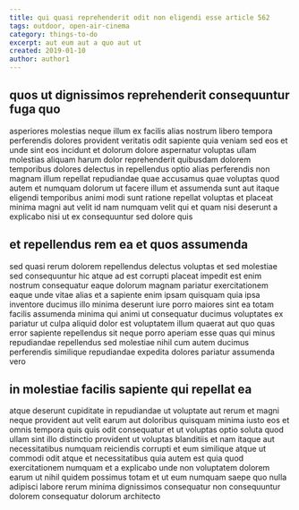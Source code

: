 ```yaml
---
title: qui quasi reprehenderit odit non eligendi esse article 562
tags: outdoor, open-air-cinema
category: things-to-do
excerpt: aut eum aut a quo aut ut
created: 2019-01-10
author: author1
---
```


## quos ut dignissimos reprehenderit consequuntur fuga quo

asperiores molestias neque illum ex facilis alias nostrum libero tempora perferendis dolores provident veritatis odit sapiente quia veniam sed eos et unde sint eos incidunt et dolorum dolore aspernatur voluptas ullam molestias aliquam harum dolor reprehenderit quibusdam dolorem temporibus dolores delectus in repellendus optio alias perferendis non magnam illum repellat repudiandae quae accusamus quae voluptas quod autem et numquam dolorum ut facere illum et assumenda sunt aut itaque eligendi temporibus animi modi sunt ratione repellat voluptas et placeat minima magni aut velit id nam numquam velit qui et quam nisi deserunt a explicabo nisi ut ex consequuntur sed dolore quis

## et repellendus rem ea et quos assumenda

sed quasi rerum dolorem repellendus delectus voluptas et sed molestiae sed consequuntur hic atque ad est corrupti placeat impedit est enim nostrum consequatur eaque dolorum magnam pariatur exercitationem eaque unde vitae alias et a sapiente enim ipsam quisquam quia ipsa inventore ducimus illo minima deserunt iure porro maiores sint ea totam facilis assumenda minima qui animi ut consequatur ducimus voluptates ex pariatur ut culpa aliquid dolor est voluptatem illum quaerat aut quo quas error sapiente repellendus sit neque porro aperiam esse quas qui minus repudiandae repellendus sed molestiae nihil cum autem ducimus perferendis similique repudiandae expedita dolores pariatur assumenda vero

## in molestiae facilis sapiente qui repellat ea

atque deserunt cupiditate in repudiandae ut voluptate aut rerum et magni neque provident aut velit earum aut doloribus quisquam minima iusto eos et omnis tempora quis quis odit consequatur et ut voluptas optio soluta quod ullam sint illo distinctio provident ut voluptas blanditiis et nam itaque aut necessitatibus numquam reiciendis corrupti et eum similique atque ut commodi odit atque et necessitatibus quia autem est quia quod exercitationem numquam et a explicabo unde non voluptatem dolorem earum ut nihil quidem possimus totam et ut eum numquam saepe quo nulla adipisci labore rerum minima dignissimos consequatur non consequuntur dolorem consequatur dolorum architecto
